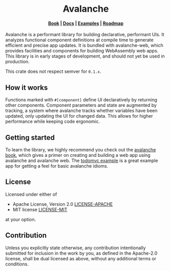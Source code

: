 <h1 align="center">Avalanche</h1>
<h4 align="center">
    <a href="https://djankauskas.github.io/avalanche/">Book</a>
    <span> | </span>
    <a href="https://docs.rs/avalanche/0.1.0/avalanche/">Docs</a>
    <span> | </span>
    <a href="https://github.com/DJankauskas/avalanche/tree/master/avalanche-web/examples">Examples</a>
    <span> | </span>
    <a href="https://github.com/DJankauskas/avalanche/blob/master/ROADMAP.md">Roadmap</a>
</h4>

Avalanche is a performant library for building declarative, performant UIs. It analyzes functional component definitions at compile time to generate 
efficient and precise app updates. It is bundled with avalanche-web, which provides facilities and components for building WebAssembly web apps. This library is
in early stages of development, and should not yet be used in production. 

This crate does not respect semver for `0.1.x`. 

## How it works
Functions marked with `#[component]` define UI declaratively by returning other components. Component parameters and state
are augmented by tracking, a system where avalanche tracks whether variables have been updated, only updating the UI for changed
data. This allows for higher performance while keeping code ergonomic. 

## Getting started

To learn the library, we highly recommend you check out the [avalanche book](https://djankauskas.github.io/avalanche/), which gives a primer on
creating and building a web app using avalanche and avalanche web. The [todomvc example](https://github.com/DJankauskas/avalanche/tree/master/avalanche-web/examples/todomvc)
is a great example app for getting a feel for basic avalanche idioms.

## License

Licensed under either of

 * Apache License, Version 2.0
   [LICENSE-APACHE](LICENSE-APACHE)
 * MIT license
   [LICENSE-MIT](LICENSE-MIT)

at your option.

## Contribution

Unless you explicitly state otherwise, any contribution intentionally submitted
for inclusion in the work by you, as defined in the Apache-2.0 license, shall be
dual licensed as above, without any additional terms or conditions.
